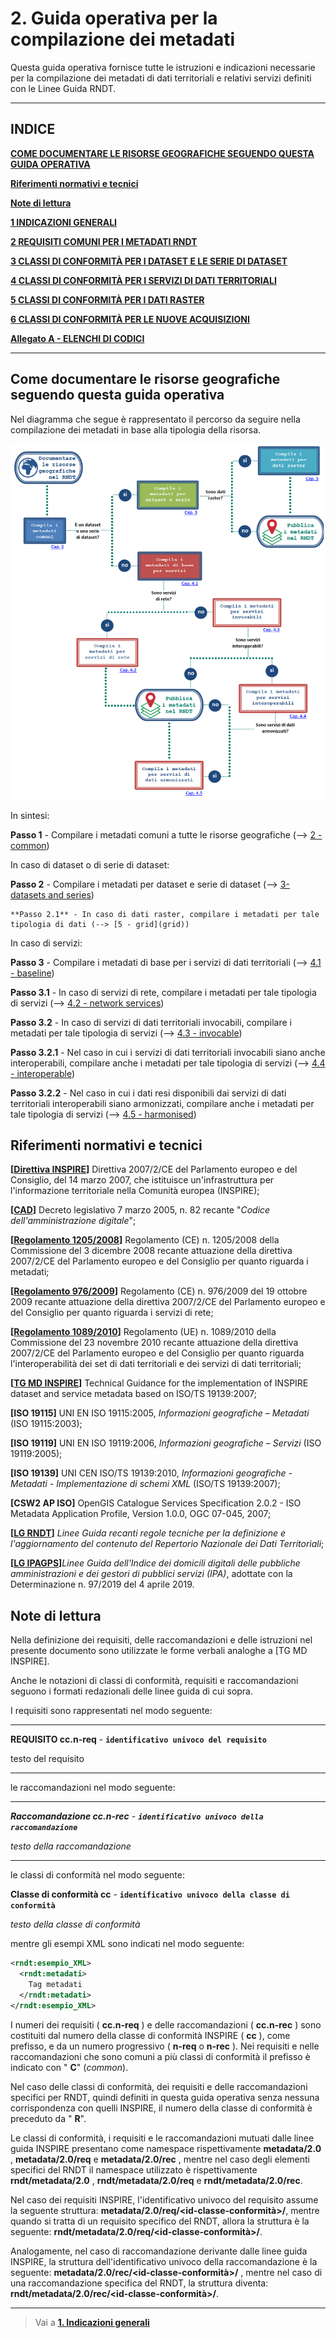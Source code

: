 # 2. Guida operativa per la compilazione dei metadati
Questa guida operativa fornisce tutte le istruzioni e indicazioni necessarie per la compilazione dei metadati di dati territoriali e relativi servizi definiti con le Linee Guida RNDT.

---

## **INDICE**

**[COME DOCUMENTARE LE RISORSE GEOGRAFICHE SEGUENDO QUESTA GUIDA OPERATIVA](#metadata-flow)**

**[Riferimenti normativi e tecnici](#rif-norme)**

**[Note di lettura](#note-lettura)**

**[1 INDICAZIONI GENERALI](general-overview)**

**[2 REQUISITI COMUNI PER I METADATI RNDT](common)**

**[3 CLASSI DI CONFORMITÀ PER I DATASET E LE SERIE DI DATASET](datasets-and-series)**

**[4 CLASSI DI CONFORMITÀ PER I SERVIZI DI DATI TERRITORIALI](sds)**

**[5 CLASSI DI CONFORMITÀ PER I DATI RASTER](grid)**

**[6 CLASSI DI CONFORMITÀ PER LE NUOVE ACQUISIZIONI](scheduled-data)**

**[Allegato A - ELENCHI DI CODICI](code-lists)**

---
## <a name=metadata-flow>Come documentare le risorse geografiche seguendo questa guida operativa</a>

Nel diagramma che segue è rappresentato il percorso da seguire nella compilazione dei metadati in base alla tipologia della risorsa.

![alt-text](images/rndt-flowchart.png "metadata flow")


In sintesi:

**Passo 1** - Compilare i metadati comuni a tutte le risorse geografiche (--> [2 - common](common))

In caso di dataset o di serie di dataset:

**Passo 2** - Compilare i metadati per dataset e serie di dataset (--> [3- datasets and series](datasets-and-series))

    **Passo 2.1** - In caso di dati raster, compilare i metadati per tale tipologia di dati (--> [5 - grid](grid))

In caso di servizi:

**Passo 3** - Compilare i metadati di base per i servizi di dati territoriali (--> [4.1 - baseline](sds/baseline))

**Passo 3.1** - In caso di servizi di rete, compilare i metadati per tale tipologia di servizi (--> [4.2 - network services](sds/ns))

**Passo 3.2** - In caso di servizi di dati territoriali invocabili, compilare i metadati per tale tipologia di servizi (--> [4.3 - invocable](sds/sds-invocable))

**Passo 3.2.1** - Nel caso in cui i servizi di dati territoriali invocabili siano anche interoperabili, compilare anche i metadati per tale tipologia di servizi (--> [4.4 - interoperable](sds/sds-interoperable))

**Passo 3.2.2** - Nel caso in cui i dati resi disponibili dai servizi di dati territoriali interoperabili siano armonizzati, compilare anche i metadati per tale tipologia di servizi (--> [4.5 - harmonised](sds/sds-harmonised))


## <a name=rif-norme> Riferimenti normativi e tecnici </a>

**[[Direttiva INSPIRE](https://eur-lex.europa.eu/legal-content/IT/TXT/PDF/?uri=CELEX:02007L0002-20190626&from=EN)]** Direttiva 2007/2/CE del Parlamento europeo e del Consiglio, del 14 marzo 2007, che istituisce un&#39;infrastruttura per l&#39;informazione territoriale nella Comunità europea (INSPIRE);

**[[CAD](https://docs.italia.it/italia/piano-triennale-ict/codice-amministrazione-digitale-docs/it/v2017-12-13/index.html)]** Decreto legislativo 7 marzo 2005, n. 82 recante &quot;_Codice dell&#39;amministrazione digitale_&quot;;

**[[Regolamento 1205/2008](https://eur-lex.europa.eu/legal-content/EN/TXT/PDF/?uri=CELEX%3A32008R1205&from=EN)]** Regolamento (CE) n. 1205/2008 della Commissione del 3 dicembre 2008 recante attuazione della direttiva 2007/2/CE del Parlamento europeo e del Consiglio per quanto riguarda i metadati;

**[[Regolamento 976/2009](https://eur-lex.europa.eu/legal-content/IT/TXT/PDF/?uri=CELEX:32009R0976&from=EN)]** Regolamento (CE) n. 976/2009 del 19 ottobre 2009 recante attuazione della direttiva 2007/2/CE del Parlamento europeo e del Consiglio per quanto riguarda i servizi di rete;

**[[Regolamento 1089/2010](https://eur-lex.europa.eu/legal-content/IT/TXT/PDF/?uri=CELEX:02010R1089-20131230&from=EN)]** Regolamento (UE) n. 1089/2010 della Commissione del 23 novembre 2010 recante attuazione della direttiva 2007/2/CE del Parlamento europeo e del Consiglio per quanto riguarda l&#39;interoperabilità dei set di dati territoriali e dei servizi di dati territoriali;

**[[TG MD INSPIRE](https://inspire.ec.europa.eu/id/document/tg/metadata-iso19139)]** Technical Guidance for the implementation of INSPIRE dataset and service metadata based on ISO/TS 19139:2007;

**[ISO 19115]** UNI EN ISO 19115:2005, _Informazioni geografiche – Metadati_ (ISO 19115:2003);

**[ISO 19119]** UNI EN ISO 19119:2006, _Informazioni geografiche – Servizi_ (ISO 19119:2005);

**[ISO 19139]** UNI CEN ISO/TS 19139:2010, _Informazioni geografiche - Metadati - Implementazione di schemi XML_ (ISO/TS 19139:2007);

**[CSW2 AP ISO]** OpenGIS Catalogue Services Specification 2.0.2 - ISO Metadata Application Profile, Version 1.0.0, OGC 07-045, 2007;

**[[LG RNDT](https://geodati.gov.it/geoportale/images/struttura/documenti/LG-RNDT_v.1.0c_bozza.pdf)]** _Linee Guida recanti regole tecniche per la definizione e l&#39;aggiornamento del contenuto del Repertorio Nazionale dei Dati Territoriali_;

**[[LG IPAGPS](https://trasparenza.agid.gov.it/moduli/downloadFile.php?file=oggetto_allegati/191001128380O__OLINEE+GUIDA+IPA.pdf)]**_Linee Guida dell&#39;Indice dei domicili digitali delle pubbliche amministrazioni e dei gestori di pubblici servizi (IPA)_, adottate con la Determinazione n. 97/2019 del 4 aprile 2019.



## <a name=note-lettura> Note di lettura </a>

Nella definizione dei requisiti, delle raccomandazioni e delle istruzioni nel presente documento sono utilizzate le forme verbali analoghe a [TG MD INSPIRE].

Anche le notazioni di classi di conformità, requisiti e raccomandazioni seguono i formati redazionali delle linee guida di cui sopra.

I requisiti sono rappresentati nel modo seguente:

---
**REQUISITO cc.n-req** - **```identificativo univoco del requisito```**

testo del requisito

---

le raccomandazioni nel modo seguente:

---
***Raccomandazione cc.n-rec** - **```identificativo univoco della raccomandazione```***

_testo della raccomandazione_

---

le classi di conformità nel modo seguente:

**Classe di conformità cc** - **```identificativo univoco della classe di conformità```**

_testo della classe di conformità_

mentre gli esempi XML sono indicati nel modo seguente:

```xml
<rndt:esempio_XML>
  <rndt:metadati>
    Tag metadati
  </rndt:metadati>
</rndt:esempio_XML>
```

I numeri dei requisiti ( **cc.n-req** ) e delle raccomandazioni ( **cc.n-rec** ) sono costituiti dal numero della classe di conformità INSPIRE ( **cc** ), come prefisso, e da un numero progressivo ( **n-req** o **n-rec** ). Nei requisiti e nelle raccomandazioni che sono comuni a più classi di conformità il prefisso è indicato con &quot; **C**&quot; (_common_).

Nel caso delle classi di conformità, dei requisiti e delle raccomandazioni specifici per RNDT, quindi definiti in questa guida operativa senza nessuna corrispondenza con quelli INSPIRE, il numero della classe di conformità è preceduto da &quot; **R**&quot;.

Le classi di conformità, i requisiti e le raccomandazioni mutuati dalle linee guida INSPIRE presentano come namespace rispettivamente **metadata/2.0** , **metadata/2.0/req** e **metadata/2.0/rec** , mentre nel caso degli elementi specifici del RNDT il namespace utilizzato è rispettivamente **rndt/metadata/2.0** , **rndt/metadata/2.0/req** e **rndt/metadata/2.0/rec**.

Nel caso dei requisiti INSPIRE, l&#39;identificativo univoco del requisito assume la seguente struttura: **metadata/2.0/req/<id-classe-conformità>/<id-requisito>**, mentre quando si tratta di un requisito specifico del RNDT, allora la struttura è la seguente: **rndt/metadata/2.0/req/<id-classe-conformità>/<id-requisito>**.

Analogamente, nel caso di raccomandazione derivante dalle linee guida INSPIRE, la struttura dell&#39;identificativo univoco della raccomandazione è la seguente: **metadata/2.0/rec/<id-classe-conformità>/<id-raccomandazione>** , mentre nel caso di una raccomandazione specifica del RNDT, la struttura diventa: **rndt/metadata/2.0/rec/<id-classe-conformità>/<id-raccomandazione>**.

---

>Vai a [**1. Indicazioni generali**](general-overview)
